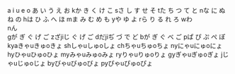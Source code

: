 a  i  u  e  o
あ い う え お
kか き く け こ
sさ し す せ そ
tた ち つ て と
nな に ぬ ね の
hは ひ ふ へ ほ
mま み む め も
yや    ゆ    よ
rら り る れ ろ
wわ            
nん            
gが ぎ ぐ げ ご
zざjiじ ぐ げ ご
dだjiぢ づ で ど
bが ぎ ぐ べ ご
pぱ ぴ ぷ ぺ ぽ
kyaきゃuきゅoきょ
shしゃuしゅoしょ
chちゃuちゅoちょ
nyにゃuにゅoにょ
hyひゃuひゅoひょ
myみゃuみゅoみょ
ryりゃuりゅoりょ
gyぎゃuぎゅoぎょ
jじゃuじゅoじょ
byびゃuびゅoびょ
pyぴゃuぴゅoぴょ
